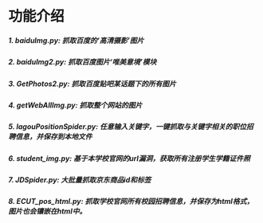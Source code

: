 # 功能介绍

##### 1.  baiduImg.py: 抓取百度的‘高清摄影’图片

##### 2.  baiduImg2.py: 抓取百度图片‘唯美意境’模块

##### 3.  GetPhotos2.py: 抓取百度贴吧某话题下的所有图片

##### 4.  getWebAllImg.py: 抓取整个网站的图片

##### 5.  lagouPositionSpider.py: 任意输入关键字，一键抓取与关键字相关的职位招聘信息，并保存到本地文件

##### 6.  student_img.py: 基于本学校官网的url漏洞，获取所有注册学生学籍证件照

##### 7.  JDSpider.py: 大批量抓取京东商品id和标签

##### 8.  ECUT_pos_html.py: 抓取学校官网所有校园招聘信息，并保存为html格式，图片也会镶嵌在html中。
